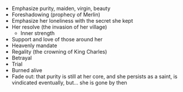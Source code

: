 * Emphasize purity, maiden, virgin, beauty
* Foreshadowing (prophecy of Merlin)
* Emphasize her loneliness with the secret she kept
* Her resolve (the invasion of her village)
	* Inner strength
* Support and love of those around her
* Heavenly mandate
* Regality (the crowning of King Charles)
* Betrayal
* Trial
* Burned alive
* Fade out: that purity is still at her core, and she persists as a saint, is vindicated eventually, but... she is gone by then
